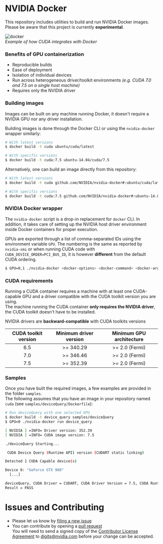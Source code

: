# NVIDIA Docker
This repository includes utilities to build and run NVIDIA Docker images.  
Please be aware that this project is currently **experimental**.  

![docker](https://cloud.githubusercontent.com/assets/3028125/11199468/c0e09f50-8c82-11e5-846d-1f5e6a410598.png)  
*Example of how CUDA integrates with Docker*  

### Benefits of GPU containerization

* Reproducible builds
* Ease of deployment
* Isolation of individual devices
* Run across heterogeneous driver/toolkit environments *(e.g. CUDA 7.0 and 7.5 on a single host machine)*
* Requires only the NVIDIA driver

### Building images

Images can be built on any machine running Docker, it doesn't require a NVIDIA GPU nor any driver installation.

Building images is done through the Docker CLI or using the ```nvidia-docker``` wrapper similarly:
```sh
# With latest versions
$ docker build -t cuda ubuntu/cuda/latest
```

```sh
# With specific versions
$ docker build -t cuda:7.5 ubuntu-14.04/cuda/7.5
```

Alternatively, one can build an image directly from this repository:
```sh
# With latest versions
$ docker build -t cuda github.com/NVIDIA/nvidia-docker#:ubuntu/cuda/latest
```
```sh
# With specific versions
$ docker build -t cuda:7.5 github.com/NVIDIA/nvidia-docker#:ubuntu-14.04/cuda/7.5
```

### NVIDIA Docker wrapper

The ```nvidia-docker``` script is a drop-in replacement for ```docker``` CLI. In addition, it takes care of setting up the NVIDIA host driver environment inside Docker containers for proper execution.

GPUs are exported through a list of comma-separated IDs using the environment variable ```GPU```.
The numbering is the same as reported by ```nvidia-smi``` or when running CUDA code with ```CUDA_DEVICE_ORDER=PCI_BUS_ID```, it is however **different** from the default CUDA ordering.

```sh
$ GPU=0,1 ./nvidia-docker <docker-options> <docker-command> <docker-args>
```

### CUDA requirements

Running a CUDA container requires a machine with at least one CUDA-capable GPU and a driver compatible with the CUDA toolkit version you are using.  
The machine running the CUDA container **only requires the NVIDIA driver**, the CUDA toolkit doesn't have to be installed.

NVIDIA drivers are **backward-compatible** with CUDA toolkits versions

CUDA toolkit version   | Minimum driver version  | Minimum GPU architecture
:---------------------:|:-----------------------:|:-------------------------:
  6.5                  | >= 340.29               | >= 2.0 (Fermi)
  7.0                  | >= 346.46               | >= 2.0 (Fermi)
  7.5                  | >= 352.39               | >= 2.0 (Fermi)


### Samples

Once you have built the required images, a few examples are provided in the folder ```samples```.  
The following assumes that you have an image in your repository named ```cuda``` (see ```samples/deviceQuery/Dockerfile```):
```sh
# Run deviceQuery with one selected GPU
$ docker build -t device_query samples/deviceQuery
$ GPU=0 ./nvidia-docker run device_query

[ NVIDIA ] =INFO= Driver version: 352.39
[ NVIDIA ] =INFO= CUDA image version: 7.5

./deviceQuery Starting...

 CUDA Device Query (Runtime API) version (CUDART static linking)

Detected 1 CUDA Capable device(s)

Device 0: "GeForce GTX 980"
  [...]

deviceQuery, CUDA Driver = CUDART, CUDA Driver Version = 7.5, CUDA Runtime Version = 7.5, NumDevs = 1, Device0 = GeForce GTX 980
Result = PASS
```

# Issues and Contributing
* Please let us know by [filing a new issue](https://github.com/NVIDIA/nvidia-docker/issues/new)
* You can contribute by opening a [pull request](https://help.github.com/articles/using-pull-requests/)  
You will need to send a signed copy of the [Contributor License Agreement](CLA) to digits@nvidia.com before your change can be accepted.
